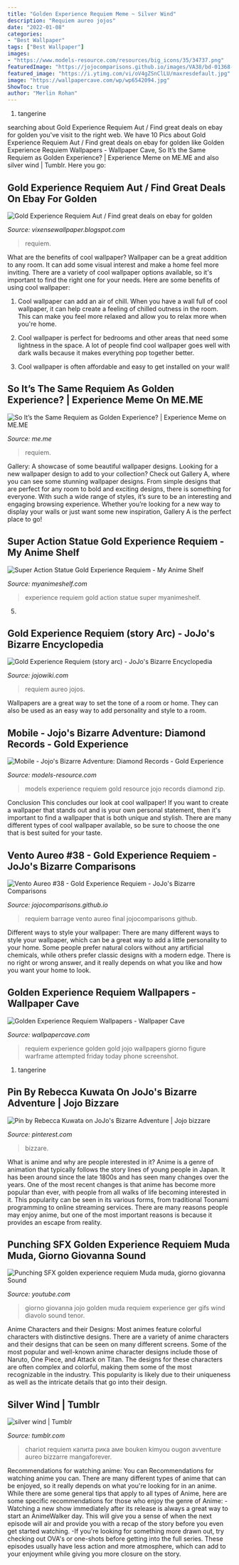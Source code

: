```yaml
---
title: "Golden Experience Requiem Meme ~ Silver Wind"
description: "Requiem aureo jojos"
date: "2022-01-08"
categories:
- "Best Wallpaper"
tags: ["Best Wallpaper"]
images:
- "https://www.models-resource.com/resources/big_icons/35/34737.png"
featuredImage: "https://jojocomparisons.github.io/images/VA38/bd-01368-1090px.jpg"
featured_image: "https://i.ytimg.com/vi/oV4gZSnClLU/maxresdefault.jpg"
image: "https://wallpapercave.com/wp/wp6542094.jpg"
ShowToc: true
author: "Merlin Rohan"
---
```



1. tangerine 

	

		
searching about Gold Experience Requiem Aut / Find great deals on ebay for golden you've visit to the right web. We have 10 Pics about Gold Experience Requiem Aut / Find great deals on ebay for golden like Golden Experience Requiem Wallpapers - Wallpaper Cave, So It’s the Same Requiem as Golden Experience? | Experience Meme on ME.ME and also silver wind | Tumblr. Here you go:
		
    
## Gold Experience Requiem Aut / Find Great Deals On Ebay For Golden

<img loading=lazy src="https://pics.esmemes.com/gold-experience-requiem-did-this-69737508.png" onerror="this.onerror=null;this.src='https://tse3.mm.bing.net/th?id=OIP.SDX6KICe7ykpyJ8gXozqNAHaFw&amp;pid=15.1';" alt="Gold Experience Requiem Aut / Find great deals on ebay for golden">

_Source: vixensewallpaper.blogspot.com_

>requiem. 

	

What are the benefits of cool wallpaper?
Wallpaper can be a great addition to any room. It can add some visual interest and make a home feel more inviting. There are a variety of cool wallpaper options available, so it's important to find the right one for your needs. Here are some benefits of using cool wallpaper: 
1. Cool wallpaper can add an air of chill. When you have a wall full of cool wallpaper, it can help create a feeling of chilled outness in the room. This can make you feel more relaxed and allow you to relax more when you're home. 

2. Cool wallpaper is perfect for bedrooms and other areas that need some lightness in the space. A lot of people find cool wallpaper goes well with dark walls because it makes everything pop together better. 

3. Cool wallpaper is often affordable and easy to get installed on your wall!

    
## So It’s The Same Requiem As Golden Experience? | Experience Meme On ME.ME

<img loading=lazy src="https://pics.me.me/so-it’s-the-same-requiem-as-golden-experience-72392244.png" onerror="this.onerror=null;this.src='https://tse2.mm.bing.net/th?id=OIP.Rk1lKLQoELnlOpAa16HXFQHaH9&amp;pid=15.1';" alt="So It’s the Same Requiem as Golden Experience? | Experience Meme on ME.ME">

_Source: me.me_

>requiem. 

	

Gallery: A showcase of some beautiful wallpaper designs.
Looking for a new wallpaper design to add to your collection? Check out Gallery A, where you can see some stunning wallpaper designs. From simple designs that are perfect for any room to bold and exciting designs, there is something for everyone. With such a wide range of styles, it’s sure to be an interesting and engaging browsing experience. Whether you’re looking for a new way to display your walls or just want some new inspiration, Gallery A is the perfect place to go!





	
	
    
## Super Action Statue Gold Experience Requiem - My Anime Shelf

<img loading=lazy src="https://myanimeshelf.com/upload/dynamic/2014-02/09/Siona13919473142.jpeg" onerror="this.onerror=null;this.src='https://tse3.mm.bing.net/th?id=OIP.5dgK-66ZxKh3Remb75WfUwHaEf&amp;pid=15.1';" alt="Super Action Statue Gold Experience Requiem - My Anime Shelf">

_Source: myanimeshelf.com_

>experience requiem gold action statue super myanimeshelf. 

	

5.

    
## Gold Experience Requiem (story Arc) - JoJo&#039;s Bizarre Encyclopedia

<img loading=lazy src="https://static.jojowiki.com/images/8/88/latest/20191015213716/Giorno_and_ger.jpg" onerror="this.onerror=null;this.src='https://tse1.mm.bing.net/th?id=OIP.5qvAceT46zrW_pm1qo6NwQHaDt&amp;pid=15.1';" alt="Gold Experience Requiem (story arc) - JoJo&#039;s Bizarre Encyclopedia">

_Source: jojowiki.com_

>requiem aureo jojos. 

	

Wallpapers are a great way to set the tone of a room or home. They can also be used as an easy way to add personality and style to a room.

    
## Mobile - Jojo&#039;s Bizarre Adventure: Diamond Records - Gold Experience

<img loading=lazy src="https://www.models-resource.com/resources/big_icons/35/34737.png" onerror="this.onerror=null;this.src='https://tse3.mm.bing.net/th?id=OIP.uKP0fLfX_iFlWr1SHrpXmwHaGa&amp;pid=15.1';" alt="Mobile - Jojo&#039;s Bizarre Adventure: Diamond Records - Gold Experience">

_Source: models-resource.com_

>models experience requiem gold resource jojo records diamond zip. 

	

Conclusion
This concludes our look at cool wallpaper! If you want to create a wallpaper that stands out and is your own personal statement, then it's important to find a wallpaper that is both unique and stylish. There are many different types of cool wallpaper available, so be sure to choose the one that is best suited for your taste.

    
## Vento Aureo #38 - Gold Experience Requiem - JoJo&#039;s Bizarre Comparisons

<img loading=lazy src="https://jojocomparisons.github.io/images/VA38/bd-01368-1090px.jpg" onerror="this.onerror=null;this.src='https://tse4.mm.bing.net/th?id=OIP.3CafXro5j6XA7ybpXJGfyAHaEK&amp;pid=15.1';" alt="Vento Aureo #38 - Gold Experience Requiem - JoJo&#039;s Bizarre Comparisons">

_Source: jojocomparisons.github.io_

>requiem barrage vento aureo final jojocomparisons github. 

	

Different ways to style your wallpaper:
There are many different ways to style your wallpaper, which can be a great way to add a little personality to your home. Some people prefer natural colors without any artificial chemicals, while others prefer classic designs with a modern edge. There is no right or wrong answer, and it really depends on what you like and how you want your home to look.

    
## Golden Experience Requiem Wallpapers - Wallpaper Cave

<img loading=lazy src="https://wallpapercave.com/wp/wp6542094.jpg" onerror="this.onerror=null;this.src='https://tse2.mm.bing.net/th?id=OIP.vyCLPkbwIDf8RteZ30M_9QHaEK&amp;pid=15.1';" alt="Golden Experience Requiem Wallpapers - Wallpaper Cave">

_Source: wallpapercave.com_

>requiem experience golden gold jojo wallpapers giorno figure warframe attempted friday today phone screenshot. 

	

1. tangerine 

    
## Pin By Rebecca Kuwata On JoJo&#039;s Bizarre Adventure | Jojo Bizzare

<img loading=lazy src="https://i.pinimg.com/736x/83/6b/05/836b059a516f85f047d6575089165d6f.jpg" onerror="this.onerror=null;this.src='https://tse1.mm.bing.net/th?id=OIP.L5DVOQsSEKpwWxS9DLWoiAHaEK&amp;pid=15.1';" alt="Pin by Rebecca Kuwata on JoJo&#039;s Bizarre Adventure | Jojo bizzare">

_Source: pinterest.com_

>bizzare. 

	

What is anime and why are people interested in it?
Anime is a genre of animation that typically follows the story lines of young people in Japan. It has been around since the late 1800s and has seen many changes over the years. One of the most recent changes is that anime has become more popular than ever, with people from all walks of life becoming interested in it. This popularity can be seen in its various forms, from traditional Toonami programming to online streaming services. There are many reasons people may enjoy anime, but one of the most important reasons is because it provides an escape from reality.

    
## Punching SFX Golden Experience Requiem Muda Muda, Giorno Giovanna Sound

<img loading=lazy src="https://i.ytimg.com/vi/oV4gZSnClLU/maxresdefault.jpg" onerror="this.onerror=null;this.src='https://tse4.mm.bing.net/th?id=OIP.njZXoj2tsaFpRMBg-B7EFwHaEK&amp;pid=15.1';" alt="Punching SFX golden experience requiem Muda muda, giorno giovanna Sound">

_Source: youtube.com_

>giorno giovanna jojo golden muda requiem experience ger gifs wind diavolo sound tenor. 

	

Anime Characters and their Designs: Most animes feature colorful characters with distinctive designs.
There are a variety of anime characters and their designs that can be seen on many different screens. Some of the most popular and well-known anime character designs include those of Naruto, One Piece, and Attack on Titan. The designs for these characters are often complex and colorful, making them some of the most recognizable in the industry. This popularity is likely due to their uniqueness as well as the intricate details that go into their design.

    
## Silver Wind | Tumblr

<img loading=lazy src="https://66.media.tumblr.com/acc927825a8d4fab6c723a593b75a963/tumblr_puxpsqRX6T1tqvsfso2_500.jpg" onerror="this.onerror=null;this.src='https://tse1.mm.bing.net/th?id=OIP.MnnkWl6FrycARPi9O1ftVgHaEV&amp;pid=15.1';" alt="silver wind | Tumblr">

_Source: tumblr.com_

>chariot requiem капита рика аме bouken kimyou ougon avventure aureo bizzarre mangaforever. 

	

Recommendations for watching anime: You can
Recommendations for watching anime you can. There are many different types of anime that can be enjoyed, so it really depends on what you're looking for in an anime. While there are some general tips that apply to all types of Anime, here are some specific recommendations for those who enjoy the genre of Anime: 
-Watching a new show immediately after its release is always a great way to start an AnimeWalker day. This will give you a sense of when the next episode will air and provide you with a recap of the story before you even get started watching. 
-If you're looking for something more drawn out, try checking out OVA's or one-shots before getting into the full series. These episodes usually have less action and more atmosphere, which can add to your enjoyment while giving you more closure on the story.

